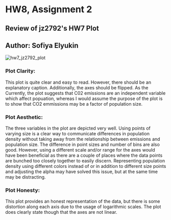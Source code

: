 # HW8, Assignment 2

## Review of jz2792's HW7 Plot
## Author: Sofiya Elyukin

![hw7_jz2792_plot](hw7_jz2792_plot.png?raw=true "Optional Title")

### Plot Clarity: 
   This plot is quite clear and easy to read. However, there should be an explanatory caption. Additionally, the axes should be flipped. As the Currently, the plot suggests that C02 emissions are an independent variable which affect popuation, whereas I would assume the purpose of the plot is to show that CO2 emmissions may be a factor of population size.

### Plot Aesthetic:
   The three variables in the plot are depicted very well. Using points of varying size is a clear way to communicate differences in population density without taking away from the relationship between emissions and population size. The difference in point sizes and number of bins are also good. However, using a different scale and/or range for the axes would have been beneficial as there are a couple of places where the data points are bunched too closely together to easily discern. Representing population density using different colors instead of or in addition to different size points and adjusting the alpha may have solved this issue, but at the same time may be distracting.

### Plot Honesty:
   This plot provides an honest representation of the data, but there is some distortion along each axis due to the usage of logarithmic scales. The plot does clearly state though that the axes are not linear.